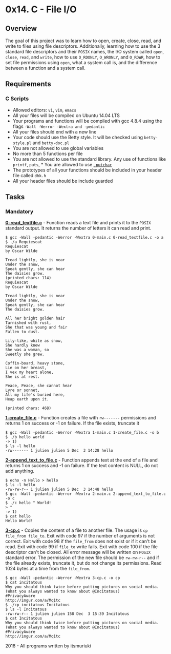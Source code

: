 # 0x14. C - File I/O

## Overview
The goal of this project was to learn how to open, create, close, read, and write to files using file descriptors. Additionally, learning how to use the 3 standard file descriptors and their `POSIX` names, the I/O system called `open`, `close`, `read`, and `write`, how to use `O_RDONLY`, `O_WRONLY`, and `O_RDWR`, how to set file permissions using `open`, what a system call is, and the difference between a function and a system call.

## Requirements
### C Scripts
* Allowed editors: `vi`, `vim`, `emacs`
* All your files will be compiled on Ubuntu 14.04 LTS
* Your programs and functions will be compiled with gcc 4.8.4 using the flags `-Wall -Werror -Wextra and -pedantic`
* All your files should end with a new line
* Your code should use the Betty style. It will be checked using `betty-style.pl` and `betty-doc.pl`
* You are not allowed to use global variables
* No more than 5 functions per file
* You are not allowed to use the standard library. Any use of functions like `printf`, `puts`, * You are allowed to use [`_putchar`](https://github.com/dhkschool/_putchar.c/blob/master/_putchar.c)
* The prototypes of all your functions should be included in your header file called `dhk.h`
* All your header files should be include guarded

## Tasks
### Mandatory
**[0-read_textfile.c](0-read_textfile.c)** - Function reads a text file and prints it to the `POSIX` standard output. It returns the number of letters it can read and print.
```
$ gcc -Wall -pedantic -Werror -Wextra 0-main.c 0-read_textfile.c -o a
$ ./a Requiescat
Requiescat
by Oscar Wilde

Tread lightly, she is near
Under the snow,
Speak gently, she can hear
The daisies grow.
(printed chars: 114)
Requiescat
by Oscar Wilde

Tread lightly, she is near
Under the snow,
Speak gently, she can hear
The daisies grow.

All her bright golden hair
Tarnished with rust,
She that was young and fair
Fallen to dust.

Lily-like, white as snow,
She hardly knew
She was a woman, so
Sweetly she grew.

Coffin-board, heavy stone,
Lie on her breast,
I vex my heart alone,
She is at rest.

Peace, Peace, she cannot hear
Lyre or sonnet,
All my life's buried here,
Heap earth upon it.

(printed chars: 468)
```

**[1-create_file.c](1-create_file.c)** - Function creates a file with `rw-------` permissions and returns 1 on success or -1 on failure. If the file exists, truncate it
```
$ gcc -Wall -pedantic -Werror -Wextra 1-main.c 1-create_file.c -o b
$ ./b hello world
-> 1)
$ ls -l hello
-rw------- 1 julien julien 5 Dec  3 14:28 hello
```

**[2-append_text_to_file.c](2-append_text_to_file.c)** - Function appends text at the end of a file and returns 1 on success and -1 on failure. If the text content is NULL, do not add anything.
```
$ echo -n Hello > hello
$ ls -l hello
-rw-rw-r-- 1 julien julien 5 Dec  3 14:48 hello
$ gcc -Wall -pedantic -Werror -Wextra 2-main.c 2-append_text_to_file.c -o c
$ ./c hello " World!
> "
-> 1)
$ cat hello
Hello World!
```

**[3-cp.c](3-cp.c)** - Copies the content of a file to another file. The usage is `cp file_from file_to`. Exit with code 97 if the number of arguments is not correct. Exit with code 98 if the `file_from` does not exist or if it can't be read. Exit with code 99 if `file_to` write fails. Exit with code 100 if the file descriptor can't be closed. All error message will be written on `POSIX` standard error. The permission of the new file should be `rw-rw-r--` and if the file already exists, truncate it, but do not change its permissions. Read 1024 bytes at a time from the `file_from`.
```
$ gcc -Wall -pedantic -Werror -Wextra 3-cp.c -o cp
$ cat incitatous
Why you should think twice before putting pictures on social media.
(What you always wanted to know about @Incitatous)
#PrivacyAware
http://imgur.com/a/Mq1tc
$ ./cp incitatous Incitatous
$ ls -l Incitatous
-rw-rw-r-- 1 julien julien 158 Dec  3 15:39 Incitatous
$ cat Incitatous
Why you should think twice before putting pictures on social media.
(What you always wanted to know about @Incitatous)
#PrivacyAware
http://imgur.com/a/Mq1tc
```


2018 - All programs written by itsmuriuki